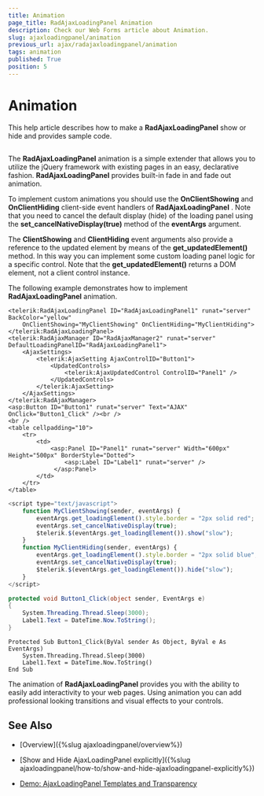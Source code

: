 ```yaml
---
title: Animation
page_title: RadAjaxLoadingPanel Animation
description: Check our Web Forms article about Animation.
slug: ajaxloadingpanel/animation
previous_url: ajax/radajaxloadingpanel/animation
tags: animation
published: True
position: 5
---
```


# Animation



This help article describes how to make a **RadAjaxLoadingPanel** show or hide and provides sample code.

## 

The **RadAjaxLoadingPanel** animation is a simple extender that allows you to utilize the jQuery framework with existing pages in an easy, declarative fashion. **RadAjaxLoadingPanel** provides built-in fade in and fade out animation.

To implement custom animations you should use the **OnClientShowing** and **OnClientHiding** client-side event handlers of **RadAjaxLoadingPanel** . Note that you need to cancel the default display (hide) of the loading panel using the **set_cancelNativeDisplay(true)** method of the **eventArgs** argument.

The **ClientShowing** and **ClientHiding** event arguments also provide a reference to the updated element by means of the **get_updatedElement()** method. In this way you can implement some custom loading panel logic for a specific control. Note that the **get_updatedElement()** returns a DOM element, not a client control instance.

The following example demonstrates how to implement **RadAjaxLoadingPanel** animation.

````ASP.NET
<telerik:RadAjaxLoadingPanel ID="RadAjaxLoadingPanel1" runat="server" BackColor="yellow"
	OnClientShowing="MyClientShowing" OnClientHiding="MyClientHiding">
</telerik:RadAjaxLoadingPanel>
<telerik:RadAjaxManager ID="RadAjaxManager2" runat="server" DefaultLoadingPanelID="RadAjaxLoadingPanel1">
	<AjaxSettings>
	    <telerik:AjaxSetting AjaxControlID="Button1">
	        <UpdatedControls>
	            <telerik:AjaxUpdatedControl ControlID="Panel1" />
	        </UpdatedControls>
	    </telerik:AjaxSetting>
	</AjaxSettings>
</telerik:RadAjaxManager>
<asp:Button ID="Button1" runat="server" Text="AJAX" OnClick="Button1_Click" /><br />
<br />
<table cellpadding="10">
	<tr>
	    <td>
	        <asp:Panel ID="Panel1" runat="server" Width="600px" Height="500px" BorderStyle="Dotted">
	            <asp:Label ID="Label1" runat="server" />
	         </asp:Panel>
	    </td>
	</tr>
</table>
````



````JavaScript
<script type="text/javascript">
	function MyClientShowing(sender, eventArgs) {
	    eventArgs.get_loadingElement().style.border = "2px solid red";
	    eventArgs.set_cancelNativeDisplay(true);
	    $telerik.$(eventArgs.get_loadingElement()).show("slow");
	}
	function MyClientHiding(sender, eventArgs) {
	    eventArgs.get_loadingElement().style.border = "2px solid blue";
	    eventArgs.set_cancelNativeDisplay(true);
	    $telerik.$(eventArgs.get_loadingElement()).hide("slow");
	}
</script>
````





````C#
protected void Button1_Click(object sender, EventArgs e)
{
	System.Threading.Thread.Sleep(3000);
	Label1.Text = DateTime.Now.ToString();
}  
````
````VB
Protected Sub Button1_Click(ByVal sender As Object, ByVal e As EventArgs)
	System.Threading.Thread.Sleep(3000)
	Label1.Text = DateTime.Now.ToString()
End Sub
````


The animation of **RadAjaxLoadingPanel** provides you with the ability to easily add interactivity to your web pages. Using animation you can add professional looking transitions and visual effects to your controls.

## See Also

 * [Overview]({%slug ajaxloadingpanel/overview%})

 * [Show and Hide AjaxLoadingPanel explicitly]({%slug ajaxloadingpanel/how-to/show-and-hide-ajaxloadingpanel-explicitly%})

 * [Demo: AjaxLoadingPanel Templates and Transparency](https://demos.telerik.com/aspnet-ajax/ajax/examples/loadingpanel/transparency/defaultcs.aspx)
